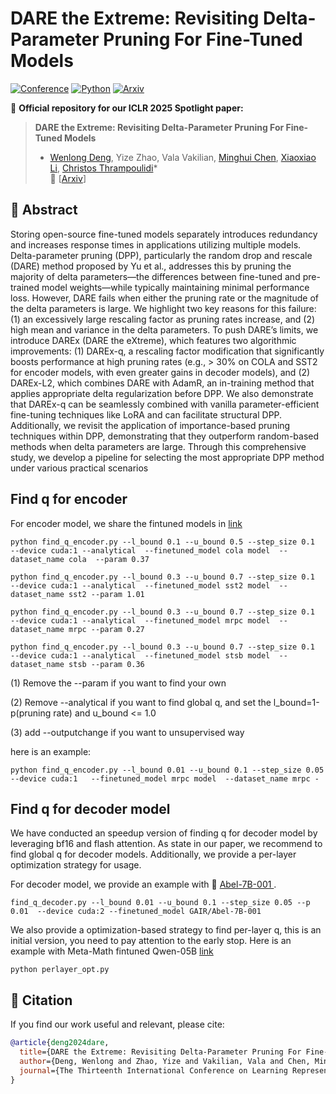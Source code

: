 # DARE the Extreme: Revisiting Delta-Parameter Pruning For Fine-Tuned Models

[![Conference](https://img.shields.io/badge/ICLR-2025-blue.svg)](https://iclr.cc/)
[![Python](https://img.shields.io/badge/Python-3.8%2B-green.svg)](https://www.python.org/)
[![Arxiv](https://img.shields.io/badge/ArXiv-2502.19980-b31b1b.svg)](https://arxiv.org/abs/2410.09344)

📌 **Official repository for our ICLR 2025 Spotlight paper:**

> **DARE the Extreme: Revisiting Delta-Parameter Pruning For Fine-Tuned Models**  
> * [Wenlong Deng](https://vengdeng.github.io/), Yize Zhao,  Vala Vakilian, [Minghui Chen](https://chenminghui.com), [Xiaoxiao Li](https://tea.ece.ubc.ca/), [Christos Thrampoulidi](https://sites.google.com/view/cthrampo)*  
> 📄 [[Arxiv](https://arxiv.org/abs/2410.09344)]  

## 📌 Abstract
Storing open-source fine-tuned models separately introduces redundancy and increases response times
in applications utilizing multiple models. Delta-parameter pruning (DPP), particularly the random drop
and rescale (DARE) method proposed by Yu et al., addresses this by pruning the majority of delta parameters—the differences between fine-tuned and pre-trained model weights—while typically maintaining minimal performance loss. However, DARE fails when either the pruning rate or the magnitude of the delta parameters is large. We highlight two key reasons for this failure: (1) an excessively large rescaling factor
as pruning rates increase, and (2) high mean and variance in the delta parameters. To push DARE’s limits,
we introduce DAREx (DARE the eXtreme), which features two algorithmic improvements: (1) DAREx-q,
a rescaling factor modification that significantly boosts performance at high pruning rates (e.g., > 30%
on COLA and SST2 for encoder models, with even greater gains in decoder models), and (2) DAREx-L2,
which combines DARE with AdamR, an in-training method that applies appropriate delta regularization before DPP. We also demonstrate that DAREx-q can be seamlessly combined with vanilla parameter-efficient
fine-tuning techniques like LoRA and can facilitate structural DPP. Additionally, we revisit the application
of importance-based pruning techniques within DPP, demonstrating that they outperform random-based
methods when delta parameters are large. Through this comprehensive study, we develop a pipeline for
selecting the most appropriate DPP method under various practical scenarios

## Find q for encoder

For encoder model, we share the fintuned models in [link](https://drive.google.com/drive/folders/1A3YkK1iGoj2DyvJ7LhufV2fbaV4g70Rc?usp=sharing)

```
python find_q_encoder.py --l_bound 0.1 --u_bound 0.5 --step_size 0.1  --device cuda:1 --analytical  --finetuned_model cola model  --dataset_name cola  --param 0.37

python find_q_encoder.py --l_bound 0.3 --u_bound 0.7 --step_size 0.1  --device cuda:1 --analytical  --finetuned_model sst2 model  --dataset_name sst2 --param 1.01

python find_q_encoder.py --l_bound 0.3 --u_bound 0.7 --step_size 0.1  --device cuda:1 --analytical  --finetuned_model mrpc model  --dataset_name mrpc --param 0.27

python find_q_encoder.py --l_bound 0.3 --u_bound 0.7 --step_size 0.1  --device cuda:1 --analytical  --finetuned_model stsb model  --dataset_name stsb --param 0.36

```

(1) Remove the --param if you want to find your own

(2) Remove --analytical if you want to find global q, and set the l_bound=1-p(pruning rate) and u_bound <= 1.0

(3) add --outputchange if you want to unsupervised way

here is an example:

```
python find_q_encoder.py --l_bound 0.01 --u_bound 0.1 --step_size 0.05  --device cuda:1   --finetuned_model mrpc model  --dataset_name mrpc -
```


## Find q for decoder model

We have conducted an speedup version of finding q for decoder model by leveraging bf16 and flash attention. As state in our paper, we recommend to find global q for decoder models. Additionally, we provide a per-layer optimization strategy for usage.

For decoder model, we provide an example with 🤗 <a href="https://huggingface.co/GAIR/GAIRMath-Abel-7b" target="_blank"> Abel-7B-001 </a>. 

```
find_q_decoder.py --l_bound 0.01 --u_bound 0.1 --step_size 0.05 --p 0.01  --device cuda:2 --finetuned_model GAIR/Abel-7B-001 
```

We also provide a optimization-based strategy to find per-layer q, this is an initial version, you need to pay attention to the early stop. Here is an example with Meta-Math fintuned Qwen-05B [link](https://drive.google.com/drive/folders/1TOeZ3fuW78eqZKWs3ePUY0R5xXbWmO-X?usp=drive_link)

```
python perlayer_opt.py
```

## 📜 Citation

If you find our work useful and relevant, please cite:

```bibtex
@article{deng2024dare,
  title={DARE the Extreme: Revisiting Delta-Parameter Pruning For Fine-Tuned Models},
  author={Deng, Wenlong and Zhao, Yize and Vakilian, Vala and Chen, Minghui and Li, Xiaoxiao and Thrampoulidis, Christos},
  journal={The Thirteenth International Conference on Learning Representations},
}
